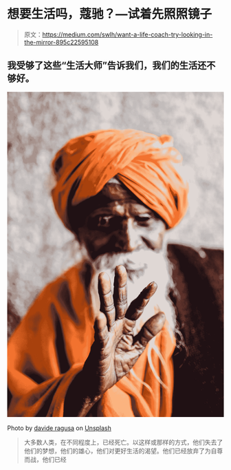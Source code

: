 # 想要生活吗，蔻驰？—试着先照照镜子

> 原文：<https://medium.com/swlh/want-a-life-coach-try-looking-in-the-mirror-895c22595108>

## 我受够了这些“生活大师”告诉我们，我们的生活还不够好。

![](img/c877870e99c393af3705e5cbc281fd3b.png)

Photo by [davide ragusa](https://unsplash.com/photos/6Gw4F03RFbg?utm_source=unsplash&utm_medium=referral&utm_content=creditCopyText) on [Unsplash](https://unsplash.com/search/photos/guru?utm_source=unsplash&utm_medium=referral&utm_content=creditCopyText)

> 大多数人类，在不同程度上，已经死亡。以这样或那样的方式，他们失去了他们的梦想，他们的雄心，他们对更好生活的渴望。他们已经放弃了为自尊而战，他们已经
